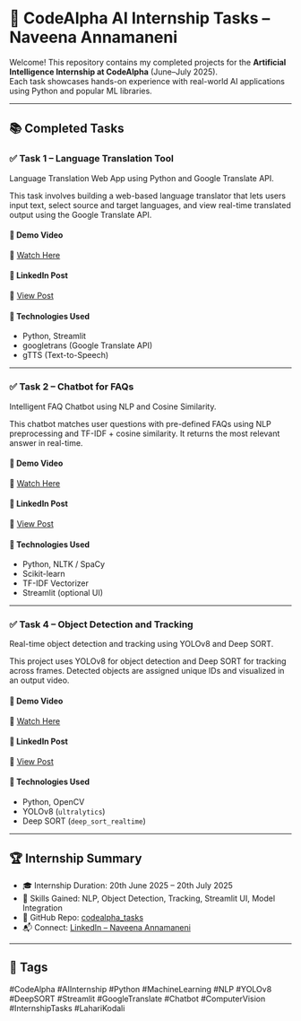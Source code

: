 # 🤖 CodeAlpha AI Internship Tasks – Naveena Annamaneni

Welcome! This repository contains my completed projects for the **Artificial Intelligence Internship at CodeAlpha** (June–July 2025).  
Each task showcases hands-on experience with real-world AI applications using Python and popular ML libraries.

---

## 📚 Completed Tasks

### ✅ Task 1 – Language Translation Tool

Language Translation Web App using Python and Google Translate API.

This task involves building a web-based language translator that lets users input text, select source and target languages, and view real-time translated output using the Google Translate API.

#### 🔗 Demo Video
🎥 [Watch Here](https://drive.google.com/file/d/1Dec8YRIU5nvRlSgQp3z10JPoszTg5IBq/view?usp=sharing)

#### 🔗 LinkedIn Post  
🔗 [View Post](https://www.linkedin.com/posts/naveena-sivaiah-91b0b6326_aiinternship-codealpha-languagetranslation-activity-7343240533730865152-NeZz?utm_source=social_share_send&utm_medium=android_app&rcm=ACoAAFI9iKcBwcCFvahb-MaFocwHJSF22yC6mYE&utm_campaign=copy_link)

#### 🧰 Technologies Used
- Python, Streamlit
- googletrans (Google Translate API)
- gTTS (Text-to-Speech)

---

### ✅ Task 2 – Chatbot for FAQs

Intelligent FAQ Chatbot using NLP and Cosine Similarity.

This chatbot matches user questions with pre-defined FAQs using NLP preprocessing and TF-IDF + cosine similarity. It returns the most relevant answer in real-time.

#### 🔗 Demo Video
🎥 [Watch Here](https://drive.google.com/file/d/1nhuU6CSu1IS0n3JiZtUV_w_WwVI0jXgj/view?usp=sharing)

#### 🔗 LinkedIn Post  
🔗 [View Post](https://www.linkedin.com/posts/naveena-sivaiah-91b0b6326_aiinternship-codealpha-faqchatbot-activity-7343240777180807168-_pGU?utm_source=social_share_send&utm_medium=android_app&rcm=ACoAAFI9iKcBwcCFvahb-MaFocwHJSF22yC6mYE&utm_campaign=copy_link)

#### 🧰 Technologies Used
- Python, NLTK / SpaCy
- Scikit-learn
- TF-IDF Vectorizer
- Streamlit (optional UI)

---

### ✅ Task 4 – Object Detection and Tracking

Real-time object detection and tracking using YOLOv8 and Deep SORT.

This project uses YOLOv8 for object detection and Deep SORT for tracking across frames. Detected objects are assigned unique IDs and visualized in an output video.

#### 🔗 Demo Video
🎥 [Watch Here](https://drive.google.com/file/d/1o8MYOUKxjuzDs0wFqwU1H6byuC-SSQtM/view?usp=sharing)

#### 🔗 LinkedIn Post  
🔗 [View Post](https://www.linkedin.com/posts/naveena-sivaiah-91b0b6326_aiinternship-objectdetection-codealpha-activity-7343246283270230017-QGle?utm_source=social_share_send&utm_medium=android_app&rcm=ACoAAFI9iKcBwcCFvahb-MaFocwHJSF22yC6mYE&utm_campaign=copy_link)

#### 🧰 Technologies Used
- Python, OpenCV
- YOLOv8 (`ultralytics`)
- Deep SORT (`deep_sort_realtime`)

---

## 🏆 Internship Summary

- 🎓 Internship Duration: 20th June 2025 – 20th July 2025  
- 🧠 Skills Gained: NLP, Object Detection, Tracking, Streamlit UI, Model Integration  
- 💼 GitHub Repo: [codealpha_tasks](https://github.com/naveena1604/codealpha_tasks)  
- 📬 Connect: [LinkedIn – Naveena Annamaneni](https://www.linkedin.com/in/naveena-sivaiah-91b0b6326)

---

## 📌 Tags

#CodeAlpha #AIInternship #Python #MachineLearning #NLP #YOLOv8 #DeepSORT #Streamlit #GoogleTranslate #Chatbot #ComputerVision #InternshipTasks #LahariKodali
